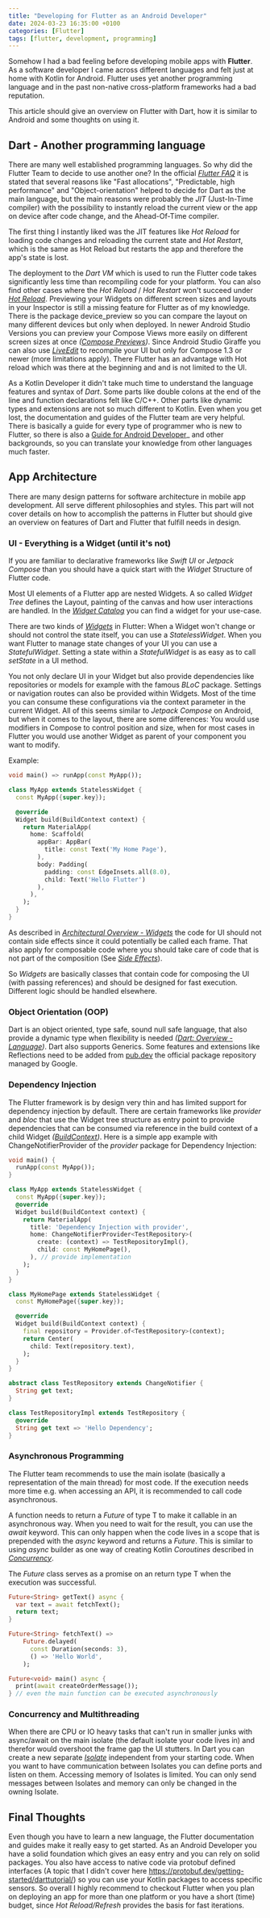 ```yaml
---
title: "Developing for Flutter as an Android Developer"
date: 2024-03-23 16:35:00 +0100
categories: [Flutter]
tags: [flutter, development, programming]
---
```


Somehow I had a bad feeling before developing mobile apps with **Flutter**.
As a software developer I came across different languages and felt just at home with Kotlin for Android.
Flutter uses yet another programming language and in the past non-native cross-platform frameworks had a bad reputation.

This article should give an overview on Flutter with Dart, how it is similar to Android and some thoughts on using it.

## Dart - Another programming language
There are many well established programming languages. So why did the Flutter Team to decide to use another one?
In the official _[Flutter FAQ](https://docs.flutter.dev/resources/faq#why-did-flutter-choose-to-use-dart)_ it is stated 
that several reasons like "Fast allocations", "Predictable, high performance" and "Object-orientation" helped to decide
for Dart as the main language, but the main reasons were probably the *JIT* (Just-In-Time compiler) with the possibility
to instantly reload the current view or the app on device after code change, and the Ahead-Of-Time compiler.

The first thing I instantly liked was the JIT features like *Hot Reload* for loading code changes and reloading 
the current state and *Hot Restart*, which is the same as Hot Reload but restarts the app and therefore the app's state is lost.

The deployment to the *Dart VM* which is used to run the Flutter code takes significantly less time than recompiling code for your platform.
You can also find other cases where the *Hot Reload* / *Hot Restart* won't succeed under 
_[Hot Reload](https://docs.flutter.dev/tools/hot-reload)_.
Previewing your Widgets on different screen sizes and layouts in your Inspector is still a missing feature for Flutter as of my knowledge. 
There is the package device_preview so you can compare the layout on many different devices but only when deployed. 
In newer Android Studio Versions you can preview your Compose Views more easily on different screen sizes at once
 _([Compose Previews](https://developer.android.com/jetpack/compose/tooling/previews))_. 
 Since Android Studio Giraffe you can also use _[LiveEdit](https://developer.android.com/jetpack/compose/tooling/iterative-development#live-edit)_
 to recompile your UI but only for Compose 1.3 or newer (more limitations apply). There Flutter has an advantage with Hot reload which 
 was there at the beginning and and is not limited to the UI.

As a Kotlin Developer it didn't take much time to understand the language features and syntax of *Dart*. Some parts like 
double colons at the end of the line and function declarations felt like C/C++. Other parts like dynamic types and extensions
are not so much different to Kotlin. 
Even when you get lost, the documentation and guides of the Flutter team are very helpful. There is basically a guide for
every type of programmer who is new to Flutter, so there is also a 
[Guide for Android Developer](https://docs.flutter.dev/get-started/flutter-for/android-devs)_ and other backgrounds, so you can 
translate your knowledge from other languages much faster.

## App Architecture
There are many design patterns for software architecture in mobile app development. All serve different philosophies and
styles. This part will not cover details on how to accomplish the patterns in Flutter but should give an overview on
features of Dart and Flutter that fulfill needs in design.

### UI - Everything is a Widget (until it's not)
If you are familiar to declarative frameworks like *Swift UI* or *Jetpack Compose* than you should have a quick start
with the *Widget* Structure of Flutter code. 

Most UI elements of a Flutter app are nested Widgets. A so called *Widget Tree* defines the Layout, painting of the canvas and
how user interactions are handled. In the _[Widget Catalog](https://docs.flutter.dev/ui/widgets)_ you can find a widget for your use-case.

There are two kinds of _[Widgets](https://api.flutter.dev/flutter/widgets/Widget-class.html)_ in Flutter:
When a Widget won't change or should not control the state itself, you can use a *StatelessWidget*.
When you want Flutter to manage state changes of your UI you can use a *StatefulWidget*.
Setting a state within a *StatefulWidget* is as easy as to call *setState* in a UI method.

You not only declare UI in your Widget but also provide dependencies like repositories or models for example with the famous *BLoC* 
package. Settings or navigation routes can also be provided within Widgets. Most of the time you can consume these configurations 
via the context parameter in the current Widget. All of this seems similar to *Jetpack Compose* on Android, but when it comes to the layout,
there are some differences: You would use modifiers in Compose to control position and size, when for most cases in Flutter you would
use another Widget as parent of your component you want to modify.

Example:
```Dart
void main() => runApp(const MyApp());

class MyApp extends StatelessWidget {
  const MyApp({super.key});

  @override
  Widget build(BuildContext context) {
    return MaterialApp(
      home: Scaffold(
        appBar: AppBar(
          title: const Text('My Home Page'),
        ),
        body: Padding(
          padding: const EdgeInsets.all(8.0),
          child: Text('Hello Flutter')
        ),
      ),
    );
  }
}
```

As described in
_[Architectural Overview - Widgets](https://docs.flutter.dev/resources/architectural-overview#widgets)_ the code for UI
should not contain side effects since it could potentially be called each frame. That also apply for composable code 
where you should take care of code that is not part of the composition (See _[Side Effects](https://developer.android.com/jetpack/compose/side-effects)_).

So *Widgets* are basically classes that contain code for composing the UI (with passing references) and should be designed for 
fast execution. Different logic should be handled elsewhere.

### Object Orientation (OOP)
Dart is an object oriented, type safe, sound null safe language, that also provide a dynamic type when flexibility is needed
_([Dart: Overview - Language](https://dart.dev/overview#language))_.
Dart also supports Generics.
Some features and extensions like Reflections need to be added from [pub.dev](https://pub.dev) the official package repository managed by Google.

### Dependency Injection
The Flutter framework is by design very thin and has limited support for dependency injection by default.
There are certain frameworks like _provider_ and _bloc_ that use the Widget tree structure as entry point to provide 
dependencies that can be consumed via reference in the build context of a child Widget _([BuildContext](https://api.flutter.dev/flutter/widgets/BuildContext-class.html))_.
Here is a simple app example with ChangeNotifierProvider of the _provider_ package for Dependency Injection:

```Dart
void main() {
  runApp(const MyApp());
}

class MyApp extends StatelessWidget {
  const MyApp({super.key});
  @override
  Widget build(BuildContext context) {
    return MaterialApp(
      title: 'Dependency Injection with provider',
      home: ChangeNotifierProvider<TestRepository>(
        create: (context) => TestRepositoryImpl(),
        child: const MyHomePage(),
      ), // provide implementation
    );
  }
}

class MyHomePage extends StatelessWidget {
  const MyHomePage({super.key});

  @override
  Widget build(BuildContext context) {
    final repository = Provider.of<TestRepository>(context);
    return Center(
      child: Text(repository.text),
    );
  }
}

abstract class TestRepository extends ChangeNotifier {
  String get text;
}

class TestRepositoryImpl extends TestRepository {
  @override
  String get text => 'Hello Dependency';
}
```

### Asynchronous Programming 
The Flutter team recommends to use the main isolate (basically a representation of the main thread) for most code.
If the execution needs more time e.g. when accessing an API, it is recommended to call code asynchronous.

A function needs to return a _Future_ of type T
to make it callable in an asynchronous way. When you need to wait for the result, you can use the _await_ keyword.
This can only happen when the code lives in a scope that is prepended with the _async_ keyword and returns a _Future_.
This is similar to using _async_ builder as one way of creating Kotlin _Coroutines_ described in _[Concurrency](https://kotlinlang.org/docs/coroutines-and-channels.html#concurrency)_.

The _Future_ class serves as a promise on an return type T when the execution was successful.

```Dart
Future<String> getText() async {
  var text = await fetchText();
  return text;
}

Future<String> fetchText() =>
    Future.delayed(
      const Duration(seconds: 3),
      () => 'Hello World',
    );

Future<void> main() async {
  print(await createOrderMessage());
} // even the main function can be executed asynchronously
```

### Concurrency and Multithreading
When there are CPU or IO heavy tasks that can't run in smaller junks with async/await on the main isolate 
(the default isolate your code lives in) and therefor would overshoot the frame gap the UI stutters.
In Dart you can create a new separate _[Isolate](https://docs.flutter.dev/perf/isolates)_ independent from your starting code. 
When you want to have communication between Isolates you can define ports and listen on them.
Accessing memory of Isolates is limited. You can only send messages between Isolates and memory can only be changed in
the owning Isolate.

## Final Thoughts
Even though you have to learn a new language, the Flutter documentation and guides make it really easy to get started.
As an Android Developer you have a solid foundation which gives an easy entry and you can rely on solid packages. 
You also have access to native code via protobuf defined interfaces (A topic that I didn't cover here https://protobuf.dev/getting-started/darttutorial/) 
so you can use your Kotlin packages to access specific sensors. 
So overall I highly recommend to checkout Flutter when you plan on deploying an app for more than one platform or you
have a short (time) budget, since _Hot Reload/Refresh_ provides the basis for fast iterations.